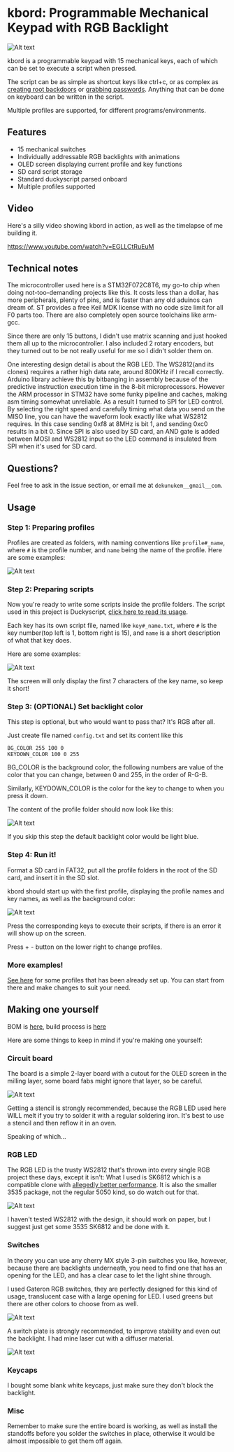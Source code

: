 # kbord: Programmable Mechanical Keypad with RGB Backlight

![Alt text](pics/title.jpg)

kbord is a programmable keypad with 15 mechanical keys, each of which can be set to execute a script when pressed.

The script can be as simple as shortcut keys like ctrl+c, or as complex as [creating root backdoors](https://github.com/hak5darren/USB-Rubber-Ducky/wiki/Payload---OSX-Root-Backdoor) or [grabbing passwords](https://github.com/hak5darren/USB-Rubber-Ducky/wiki/Payload---download-mimikatz%2C-grab-passwords-and-email-them-via-gmail). Anything that can be done on keyboard can be written in the script.

Multiple profiles are supported, for different programs/environments.

## Features

* 15 mechanical switches
* Individually addressable RGB backlights with animations
* OLED screen displaying current profile and key functions
* SD card script storage
* Standard duckyscript parsed onboard
* Multiple profiles supported

## Video

Here's a silly video showing kbord in action, as well as the timelapse of me building it.

https://www.youtube.com/watch?v=EGLLCtRuEuM

## Technical notes

The microcontroller used here is a STM32F072C8T6, my go-to chip when doing not-too-demanding projects like this. It costs less than a dollar, has more peripherals, plenty of pins, and is faster than any old aduinos can dream of. ST provides a free Keil MDK license with no code size limit for all F0 parts too. There are also completely open source toolchains like arm-gcc.

Since there are only 15 buttons, I didn't use matrix scanning and just hooked them all up to the microcontroller. I also included 2 rotary encoders, but they turned out to be not really useful for me so I didn't solder them on.

One interesting design detail is about the RGB LED. The WS2812(and its clones) requires a rather high data rate, around 800KHz if I recall correctly. Arduino library achieve this by bitbanging in assembly because of the predictive instruction execution time in the 8-bit microprocessors. However the ARM processor in STM32 have some funky pipeline and caches, making asm timing somewhat unreliable. As a result I turned to SPI for LED control. By selecting the right speed and carefully timing what data you send on the MISO line, you can have the waveform look exactly like what WS2812 requires. In this case sending 0xf8 at 8MHz is bit 1, and sending 0xc0 results in a bit 0. Since SPI is also used by SD card, an AND gate is added between MOSI and WS2812 input so the LED command is insulated from SPI when it's used for SD card.

## Questions?

Feel free to ask in the issue section, or email me at `dekunukem__gmail__com`.

## Usage

### Step 1: Preparing profiles

Profiles are created as folders, with naming conventions like `profile#_name`, where `#` is the profile number, and `name` being the name of the profile. Here are some examples:

![Alt text](pics/profile_examples.png)

### Step 2: Preparing scripts

Now you're ready to write some scripts inside the profile folders. The script used in this project is Duckyscript, [click here to read its usage](https://github.com/hak5darren/USB-Rubber-Ducky/wiki/Duckyscript).

Each key has its own script file, named like `key#_name.txt`, where `#` is the key number(top left is 1, bottom right is 15), and `name` is a short description of what that key does. 

Here are some examples:

![Alt text](pics/key_scripts.png)

The screen will only display the first 7 characters of the key name, so keep it short!

### Step 3: (OPTIONAL) Set backlight color

This step is optional, but who would want to pass that? It's RGB after all.

Just create file named `config.txt` and set its content like this 
```
BG_COLOR 255 100 0
KEYDOWN_COLOR 100 0 255
```
BG_COLOR is the background color, the following numbers are value of the color that you can change, between 0 and 255, in the order of R-G-B.

Similarly, KEYDOWN_COLOR is the color for the key to change to when you press it down.

The content of the profile folder should now look like this:

![Alt text](pics/config.png)

If you skip this step the default backlight color would be light blue.

### Step 4: Run it!

Format a SD card in FAT32, put all the profile folders in the root of the SD card, and insert it in the SD slot.

kbord should start up with the first profile, displaying the profile names and key names, as well as the background color:

![Alt text](pics/firefox_example.JPG)

Press the corresponding keys to execute their scripts, if there is an error it will show up on the screen.

Press + - button on the lower right to change profiles.

### More examples!

[See here](sample_SD_card) for some profiles that has been already set up. You can start from there and make changes to suit your need.

## Making one yourself

BOM is [here](/resources/kbord_bom.xlsx), build process is [here](https://www.youtube.com/watch?v=EGLLCtRuEuM)

Here are some things to keep in mind if you're making one yourself:

### Circuit board

The board is a simple 2-layer board with a cutout for the OLED screen in the milling layer, some board fabs might ignore that layer, so be careful.

![Alt text](pics/pcb.jpg)

Getting a stencil is strongly recommended, because the RGB LED used here WILL melt if you try to solder it with a regular soldering iron. It's best to use a stencil and then reflow it in an oven.

Speaking of which...

### RGB LED

The RGB LED is the trusty WS2812 that's thrown into every single RGB project these days, except it isn't: What I used is SK6812 which is a compatible clone with [allegedly better performance](https://hackaday.com/2017/01/25/ws2812b-led-clones-work-better-than-originals/). It is also the smaller 3535 package, not the regular 5050 kind, so do watch out for that.

![Alt text](pics/led.jpg)

I haven't tested WS2812 with the design, it should work on paper, but I suggest just get some 3535 SK6812 and be done with it.

### Switches

In theory you can use any cherry MX style 3-pin switches you like, however, because there are backlights underneath, you need to find one that has an opening for the LED, and has a clear case to let the light shine through.

I used Gateron RGB switches, they are perfectly designed for this kind of usage, translucent case with a large opening for LED. I used greens but there are other colors to choose from as well.

![Alt text](pics/gateron.jpg)

A switch plate is strongly recommended, to improve stability and even out the backlight. I had mine laser cut with a diffuser material.

![Alt text](pics/plate.jpg)

### Keycaps

I bought some blank white keycaps, just make sure they don't block the backlight.

### Misc

Remember to make sure the entire board is working, as well as install the standoffs before you solder the switches in place, otherwise it would be almost impossible to get them off again.

